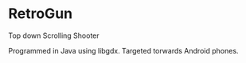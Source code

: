 # RetroGun
Top down Scrolling Shooter

Programmed in Java using libgdx. Targeted torwards Android phones.
